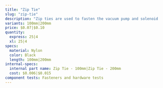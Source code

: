 ```yaml
---
title: "Zip Tie"
slug: "zip-tie"
description: "Zip ties are used to fasten the vacuum pump and solenoid valve to their mounts, and for cable management throughout FarmBot."
variants: 100mm|200mm
price: $0.07|$0.10
quantity:
  express: 25|4
  xl: 25|4
specs:
  material: Nylon
  color: Black
  length: 100mm|200mm
internal-specs:
  internal part name: Zip Tie - 100mm|Zip Tie - 200mm
  cost: $0.006|$0.015
component tests: Fasteners and hardware tests
---
```

